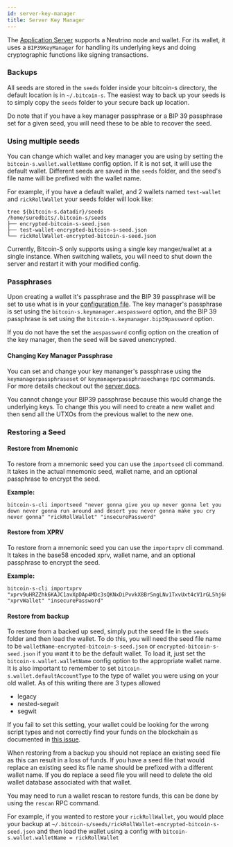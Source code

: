 ```yaml
---
id: server-key-manager
title: Server Key Manager
---
```


The [Application Server](../applications/server.md) supports a Neutrino node and wallet. For its wallet, it uses
a `BIP39KeyManager` for handling its underlying keys and doing cryptographic functions like signing transactions.

### Backups

All seeds are stored in the `seeds` folder inside your bitcoin-s directory, the default location is in `~/.bitcoin-s`.
The easiest way to back up your seeds is to simply copy the `seeds` folder to your secure back up location.

Do note that if you have a key manager passphrase or a BIP 39 passphrase set for a given seed, you will need these to be
able to recover the seed.

### Using multiple seeds

You can change which wallet and key manager you are using by setting the `bitcoin-s.wallet.walletName` config
option. If it is not set, it will use the default wallet. Different seeds are saved in the `seeds` folder, and the
seed's file name will be prefixed with the wallet name.

For example, if you have a default wallet, and 2 wallets named `test-wallet` and `rickRollWallet` your seeds folder will look like:

```
tree ${bitcoin-s.datadir}/seeds
/home/suredbits/.bitcoin-s/seeds
├── encrypted-bitcoin-s-seed.json
├── test-wallet-encrypted-bitcoin-s-seed.json
└── rickRollWallet-encrypted-bitcoin-s-seed.json
```

Currently, Bitcoin-S only supports using a single key manger/wallet at a single instance. When switching wallets, you
will need to shut down the server and restart it with your modified config.

### Passphrases

Upon creating a wallet it's passphrase and the BIP 39 passphrase will be set to use what is in
your [configuration file](../config/configuration.md). The key manager's passphrase is set using
the `bitcoin-s.keymanager.aespassword` option, and the BIP 39 passphrase is set using
the `bitcoin-s.keymanager.bip39password` option.

If you do not have the set the `aespassword` config option on the creation of the key manager, then the seed will be
saved unencrypted.

#### Changing Key Manager Passphrase

You can set and change your key mananger's passphrase using the `keymanagerpassphraseset`
or `keymanagerpassphrasechange` rpc commands. For more details checkout out
the [server docs](../applications/server.md#wallet).

You cannot change your BIP39 passphrase because this would change the underlying keys. To change this you will need to
create a new wallet and then send all the UTXOs from the previous wallet to the new one.

### Restoring a Seed

#### Restore from Mnemonic

To restore from a mnemonic seed you can use the `importseed` cli command.
It takes in the actual mnemonic seed, wallet name, and an optional passphrase to encrypt the seed.

**Example:**

```
bitcoin-s-cli importseed "never gonna give you up never gonna let you down never gonna run around and desert you never gonna make you cry never gonna" "rickRollWallet" "insecurePassword"
```

#### Restore from XPRV

To restore from a mnemonic seed you can use the `importxprv` cli command.
It takes in the base58 encoded xprv, wallet name, and an optional passphrase to encrypt the seed.

**Example:**

```
bitcoin-s-cli importxprv "xprv9uHRZZhk6KAJC1avXpDAp4MDc3sQKNxDiPvvkX8Br5ngLNv1TxvUxt4cV1rGL5hj6KCesnDYUhd7oWgT11eZG7XnxHrnYeSvkzY7d2bhkJ7" "xprvWallet" "insecurePassword"
```

#### Restore from backup

To restore from a backed up seed, simply put the seed file in the `seeds` folder and then load the wallet.
To do this, you will need the seed file name to be `walletName-encrypted-bitcoin-s-seed.json` or `encrypted-bitcoin-s-seed.json`
if you want it to be the default wallet.
To load it, just set the `bitcoin-s.wallet.walletName` config option to the appropriate wallet name.
It is also important to remember to set `bitcoin-s.wallet.defaultAccountType` to the type of wallet you were using on your old wallet.
As of this writing there are 3 types allowed
- legacy
- nested-segwit
- segwit

If you fail to set this setting, your wallet could be looking for the wrong script types and not correctly find your funds
on the blockchain as documented in [this issue](https://github.com/bitcoin-s/bitcoin-s/issues/2527).

When restoring from a backup you should not replace an existing seed file as this can result in a loss of funds.
If you have a seed file that would replace an existing seed its file name should be prefixed with a different wallet name.
If you do replace a seed file you will need to delete the old wallet database associated with that wallet.

You may need to run a wallet rescan to restore funds, this can be done by using the `rescan` RPC command.

For example, if you wanted to restore your `rickRollWallet`, you would place your backup at `~/.bitcoin-s/seeds/rickRollWallet-encrypted-bitcoin-s-seed.json`
and then load the wallet using a config with `bitcoin-s.wallet.walletName = rickRollWallet`
